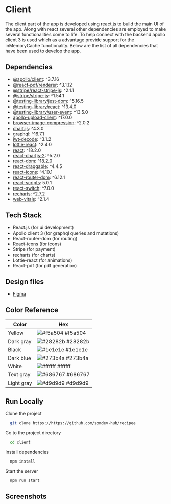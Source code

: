 # Client

The client part of the app is developed using react.js to build the main UI of the app. Along with react several other dependencies are employed to make several functionalities come to life. To help connect with the backend apollo client 3 is used which as a advantage provide support for the inMemoryCache functionality. Below are the list of all dependencies that have been used to develop the app.

## Dependencies

- [@apollo/client](https://www.npmjs.com/package/@apollo/client): ^3.7.16
- [@react-pdf/renderer](https://www.npmjs.com/package/@react-pdf/renderer): ^3.1.12
- [@stripe/react-stripe-js](https://www.npmjs.com/package/@stripe/react-stripe-js): ^2.1.1
- [@stripe/stripe-js](https://www.npmjs.com/package/@stripe/stripe-js): ^1.54.1
- [@testing-library/jest-dom](https://www.npmjs.com/package/@testing-library/jest-dom): ^5.16.5
- [@testing-library/react](https://www.npmjs.com/package/@testing-library/react): ^13.4.0
- [@testing-library/user-event](https://www.npmjs.com/package/@testing-library/user-event): ^13.5.0
- [apollo-upload-client](https://www.npmjs.com/package/apollo-upload-client): ^17.0.0
- [browser-image-compression](https://www.npmjs.com/package/browser-image-compression): ^2.0.2
- [chart.js](https://www.npmjs.com/package/chart.js): ^4.3.0
- [graphql](https://www.npmjs.com/package/graphql): ^16.7.1
- [jwt-decode](https://www.npmjs.com/package/jwt-decode): ^3.1.2
- [lottie-react](https://www.npmjs.com/package/lottie-react): ^2.4.0
- [react](https://www.npmjs.com/package/react): ^18.2.0
- [react-chartjs-2](https://www.npmjs.com/package/react-chartjs-2): ^5.2.0
- [react-dom](https://www.npmjs.com/package/react-dom): ^18.2.0
- [react-draggable](https://www.npmjs.com/package/react-draggable): ^4.4.5
- [react-icons](https://www.npmjs.com/package/react-icons): ^4.10.1
- [react-router-dom](https://www.npmjs.com/package/react-router-dom): ^6.12.1
- [react-scripts](https://www.npmjs.com/package/react-scripts): 5.0.1
- [react-switch](https://www.npmjs.com/package/react-switch): ^7.0.0
- [recharts](https://www.npmjs.com/package/recharts): ^2.7.2
- [web-vitals](https://www.npmjs.com/package/web-vitals): ^2.1.4

## Tech Stack
- React.js (for ui development)
- Apollo client 3 (for graphql queries and mutations)
- React-router-dom (for routing)
- React-icons (for icons)
- Stripe (for payment)
- recharts (for charts)
- Lottie-react (for animations)
- React-pdf (for pdf generation)

## Design files
- [Figma](https://www.figma.com/file/WOD57kY9NCnqhjLZ0lipIb/recipee?type=design&node-id=0%3A1&mode=design&t=3FsS3wK6kmwhfgSg-1)


## Color Reference

| Color             | Hex                                                                |
| ----------------- | ------------------------------------------------------------------ |
| Yellow | ![#f5a504](https://via.placeholder.com/10/f5a504?text=+) #f5a504 |
| Dark gray | ![#28282b](https://via.placeholder.com/10/28282b?text=+) #28282b |
| Black | ![#1e1e1e](https://via.placeholder.com/10/1e1e1e?text=+) #1e1e1e |
| Dark blue | ![#273b4a](https://via.placeholder.com/10/273b4a?text=+) #273b4a |
| White | ![#ffffff](https://via.placeholder.com/10/fff?text=+) #ffffff |
| Text gray | ![#686767](https://via.placeholder.com/10/686767?text=+) #686767 |
| Light gray | ![#d9d9d9](https://via.placeholder.com/10/d9d9d9?text=+) #d9d9d9 |

## Run Locally

Clone the project

```bash
  git clone https://https://github.com/somdev-hub/recipee
```

Go to the project directory

```bash
  cd client
```

Install dependencies

```bash
  npm install
```

Start the server

```bash
  npm run start
```

## Screenshots
